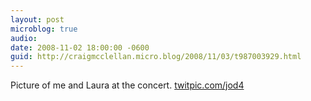 ```yaml
---
layout: post
microblog: true
audio: 
date: 2008-11-02 18:00:00 -0600
guid: http://craigmcclellan.micro.blog/2008/11/03/t987003929.html
---
```

Picture of me and Laura at the concert. 
[twitpic.com/jod4](http://twitpic.com/jod4)
